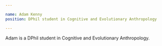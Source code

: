 ```yaml
---

name: Adam Kenny
position: DPhil student in Cognitive and Evolutionary Anthropology

---
```


Adam is a DPhil student in Cognitive and Evolutionary Anthropology.
